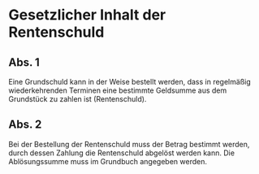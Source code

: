 # Gesetzlicher Inhalt der Rentenschuld



## Abs. 1

 Eine Grundschuld kann in der Weise bestellt werden, dass in regelmäßig wiederkehrenden Terminen eine bestimmte Geldsumme aus dem Grundstück zu zahlen ist (Rentenschuld).

## Abs. 2

 Bei der Bestellung der Rentenschuld muss der Betrag bestimmt werden, durch dessen Zahlung die Rentenschuld abgelöst werden kann. Die Ablösungssumme muss im Grundbuch angegeben werden. 

